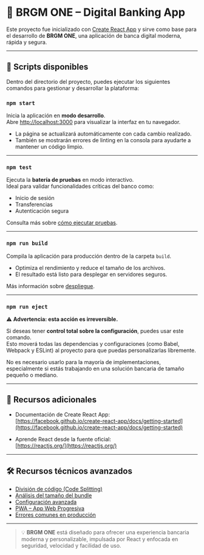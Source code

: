 # 🚀 BRGM ONE – Digital Banking App

Este proyecto fue inicializado con [Create React App](https://github.com/facebook/create-react-app) y sirve como base para el desarrollo de **BRGM ONE**, una aplicación de banca digital moderna, rápida y segura.

---

## 📁 Scripts disponibles

Dentro del directorio del proyecto, puedes ejecutar los siguientes comandos para gestionar y desarrollar la plataforma:

### `npm start`

Inicia la aplicación en **modo desarrollo**.  
Abre [http://localhost:3000](http://localhost:3000) para visualizar la interfaz en tu navegador.

- La página se actualizará automáticamente con cada cambio realizado.
- También se mostrarán errores de linting en la consola para ayudarte a mantener un código limpio.

---

### `npm test`

Ejecuta la **batería de pruebas** en modo interactivo.  
Ideal para validar funcionalidades críticas del banco como:

- Inicio de sesión
- Transferencias
- Autenticación segura

Consulta más sobre [cómo ejecutar pruebas](https://facebook.github.io/create-react-app/docs/running-tests).

---

### `npm run build`

Compila la aplicación para producción dentro de la carpeta `build`.

- Optimiza el rendimiento y reduce el tamaño de los archivos.
- El resultado está listo para desplegar en servidores seguros.

Más información sobre [despliegue](https://facebook.github.io/create-react-app/docs/deployment).

---

### `npm run eject`

⚠️ **Advertencia: esta acción es irreversible.**

Si deseas tener **control total sobre la configuración**, puedes usar este comando.  
Esto moverá todas las dependencias y configuraciones (como Babel, Webpack y ESLint) al proyecto para que puedas personalizarlas libremente.

No es necesario usarlo para la mayoría de implementaciones, especialmente si estás trabajando en una solución bancaria de tamaño pequeño o mediano.

---

## 📘 Recursos adicionales

- Documentación de Create React App:  
  [https://facebook.github.io/create-react-app/docs/getting-started](https://facebook.github.io/create-react-app/docs/getting-started)

- Aprende React desde la fuente oficial:  
  [https://reactjs.org/](https://reactjs.org/)

---

## 🛠️ Recursos técnicos avanzados

- [División de código (Code Splitting)](https://facebook.github.io/create-react-app/docs/code-splitting)  
- [Análisis del tamaño del bundle](https://facebook.github.io/create-react-app/docs/analyzing-the-bundle-size)  
- [Configuración avanzada](https://facebook.github.io/create-react-app/docs/advanced-configuration)  
- [PWA – App Web Progresiva](https://facebook.github.io/create-react-app/docs/making-a-progressive-web-app)  
- [Errores comunes en producción](https://facebook.github.io/create-react-app/docs/troubleshooting#npm-run-build-fails-to-minify)  

---

> 💡 **BRGM ONE** está diseñado para ofrecer una experiencia bancaria moderna y personalizable, impulsada por React y enfocada en seguridad, velocidad y facilidad de uso.
